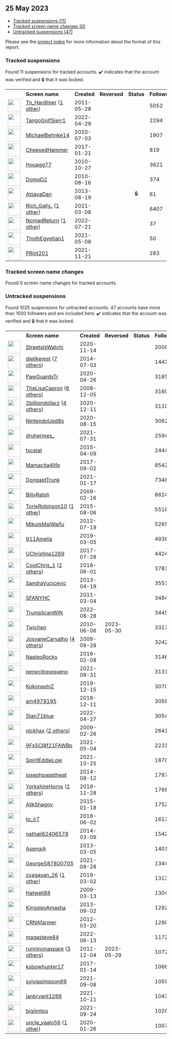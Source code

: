 ## 25 May 2023

* [Tracked suspensions (11)](#tracked-suspensions)
* [Tracked screen name changes (0)](#tracked-screen-name-changes)
* [Untracked suspensions (47)](#untracked-suspensions)

Please see the [project index](https://github.com/travisbrown/twitter-watch) for more information about the format of this report.

### Tracked suspensions

Found 11 suspensions for tracked accounts.
  ✔️ indicates that the account was verified and 🔒 that it was locked.

<table>
    <tr>
        <th></th>
        <th align="left">Screen name</th>
        <th align="left">Created</th>
        <th align="left">Reversed</th>
        <th align="left">Status</th>
        <th align="left">Followers</th>
        <th align="left">Ranking</th></tr>
    </tr>
        <tr>
            <td><a href="https://twitter.com/intent/user?user_id=306963385">
                <img src="https://pbs.twimg.com/profile_images/1510793763102371844/7dsrdd-v_normal.jpg" width="40px" height="40px" align="center"/></a>
            </td>
            <td>
                <a href="https://twitter.com/Tn_Hardliner">Tn_Hardliner</a>&nbsp;(<a href="https://api.memory.lol/v1/tw/id/306963385">1 other</a>)&nbsp;</td>
            <td>2011-05-28</td>
            <td></td>
            <td align="center"></td>
            <td>5052</td>
            <td>885</td>
        </tr>
        <tr>
            <td><a href="https://twitter.com/intent/user?user_id=1520101111839002625">
                <img src="https://pbs.twimg.com/profile_images/1520104301821104128/nHKVMC2P_normal.jpg" width="40px" height="40px" align="center"/></a>
            </td>
            <td>
                <a href="https://twitter.com/TangoGolfSierr1">TangoGolfSierr1</a></td>
            <td>2022-04-29</td>
            <td></td>
            <td align="center"></td>
            <td>2294</td>
            <td>25299</td>
        </tr>
        <tr>
            <td><a href="https://twitter.com/intent/user?user_id=1279089260587413505">
                <img src="https://pbs.twimg.com/profile_images/1475515325483401217/J1TlE9iG_normal.jpg" width="40px" height="40px" align="center"/></a>
            </td>
            <td>
                <a href="https://twitter.com/MichaelBehnke14">MichaelBehnke14</a></td>
            <td>2020-07-03</td>
            <td></td>
            <td align="center"></td>
            <td>1907</td>
            <td>26894</td>
        </tr>
        <tr>
            <td><a href="https://twitter.com/intent/user?user_id=822790772156223488">
                <img src="https://pbs.twimg.com/profile_images/847194217797603329/WXWk5DiG_normal.jpg" width="40px" height="40px" align="center"/></a>
            </td>
            <td>
                <a href="https://twitter.com/CheesedHammer">CheesedHammer</a></td>
            <td>2017-01-21</td>
            <td></td>
            <td align="center"></td>
            <td>819</td>
            <td>32238</td>
        </tr>
        <tr>
            <td><a href="https://twitter.com/intent/user?user_id=208426176">
                <img src="https://pbs.twimg.com/profile_images/1242820856042094592/-48Hvy4o_normal.jpg" width="40px" height="40px" align="center"/></a>
            </td>
            <td>
                <a href="https://twitter.com/Houagg77">Houagg77</a></td>
            <td>2010-10-27</td>
            <td></td>
            <td align="center"></td>
            <td>3621</td>
            <td>37547</td>
        </tr>
        <tr>
            <td><a href="https://twitter.com/intent/user?user_id=179098873">
                <img src="https://pbs.twimg.com/profile_images/1466066947/philly_love_normal.jpg" width="40px" height="40px" align="center"/></a>
            </td>
            <td>
                <a href="https://twitter.com/DomoD2">DomoD2</a></td>
            <td>2010-08-16</td>
            <td></td>
            <td align="center"></td>
            <td>374</td>
            <td>38605</td>
        </tr>
        <tr>
            <td><a href="https://twitter.com/intent/user?user_id=1683873104">
                <img src="https://pbs.twimg.com/profile_images/1004712171622854656/3hnzskOe_normal.jpg" width="40px" height="40px" align="center"/></a>
            </td>
            <td>
                <a href="https://twitter.com/AtsayaDan">AtsayaDan</a></td>
            <td>2013-08-19</td>
            <td></td>
            <td align="center">🔒</td>
            <td>61</td>
            <td>41889</td>
        </tr>
        <tr>
            <td><a href="https://twitter.com/intent/user?user_id=1368982946196099074">
                <img src="https://pbs.twimg.com/profile_images/1479282755296968709/RDbfz8Ic_normal.jpg" width="40px" height="40px" align="center"/></a>
            </td>
            <td>
                <a href="https://twitter.com/Rich_Gally_">Rich_Gally_</a>&nbsp;(<a href="https://api.memory.lol/v1/tw/id/1368982946196099074">1 other</a>)&nbsp;</td>
            <td>2021-03-08</td>
            <td></td>
            <td align="center"></td>
            <td>6407</td>
            <td>43220</td>
        </tr>
        <tr>
            <td><a href="https://twitter.com/intent/user?user_id=1550201520096002053">
                <img src="https://pbs.twimg.com/profile_images/1586121031160401922/WLeCjAIA_normal.jpg" width="40px" height="40px" align="center"/></a>
            </td>
            <td>
                <a href="https://twitter.com/NomadReturn">NomadReturn</a>&nbsp;(<a href="https://api.memory.lol/v1/tw/id/1550201520096002053">1 other</a>)&nbsp;</td>
            <td>2022-07-21</td>
            <td></td>
            <td align="center"></td>
            <td>37</td>
            <td>45143</td>
        </tr>
        <tr>
            <td><a href="https://twitter.com/intent/user?user_id=1391101735142313992">
                <img src="https://pbs.twimg.com/profile_images/1584647477721964550/hRd9MEGf_normal.jpg" width="40px" height="40px" align="center"/></a>
            </td>
            <td>
                <a href="https://twitter.com/ThothEgyptian1">ThothEgyptian1</a></td>
            <td>2021-05-08</td>
            <td></td>
            <td align="center"></td>
            <td>50</td>
            <td>53967</td>
        </tr>
        <tr>
            <td><a href="https://twitter.com/intent/user?user_id=1462353223893856259">
                <img src="https://pbs.twimg.com/profile_images/1466153755599122433/2SVJjqzV_normal.jpg" width="40px" height="40px" align="center"/></a>
            </td>
            <td>
                <a href="https://twitter.com/PRiot201">PRiot201</a></td>
            <td>2021-11-21</td>
            <td></td>
            <td align="center"></td>
            <td>283</td>
            <td>76699</td>
        </tr></table>

### Tracked screen name changes

Found 0 screen name changes for tracked accounts.

### Untracked suspensions

Found 1025 suspensions for untracked accounts.
47 accounts have more than 1000 followers and are included here.
  ✔️ indicates that the account was verified and 🔒 that it was locked.

<table>
    <tr>
        <th></th>
        <th align="left">Screen name</th>
        <th align="left">Created</th>
        <th align="left">Reversed</th>
        <th align="left">Status</th>
        <th align="left">Followers</th>
    </tr>
        <tr>
            <td><a href="https://twitter.com/intent/user?user_id=1327727972044967939">
                <img src="https://pbs.twimg.com/profile_images/1330640107175632898/GaQIncuD_normal.jpg" width="40px" height="40px" align="center"/></a>
            </td>
            <td>
                <a href="https://twitter.com/StreetsIsWatchi">StreetsIsWatchi</a></td>
            <td>2020-11-14</td>
            <td></td>
            <td align="center"></td>
            <td>200888</td>
        </tr>
        <tr>
            <td><a href="https://twitter.com/intent/user?user_id=2601737084">
                <img src="https://pbs.twimg.com/profile_images/1505164551922278401/GnA1nN_-_normal.jpg" width="40px" height="40px" align="center"/></a>
            </td>
            <td>
                <a href="https://twitter.com/dielikerest">dielikerest</a>&nbsp;(<a href="https://api.memory.lol/v1/tw/id/2601737084">7 others</a>)&nbsp;</td>
            <td>2014-07-03</td>
            <td></td>
            <td align="center"></td>
            <td>144391</td>
        </tr>
        <tr>
            <td><a href="https://twitter.com/intent/user?user_id=1254445499429634050">
                <img src="https://pbs.twimg.com/profile_images/1594075596111372290/-z0jb-RT_normal.jpg" width="40px" height="40px" align="center"/></a>
            </td>
            <td>
                <a href="https://twitter.com/PawGuardsTr">PawGuardsTr</a></td>
            <td>2020-04-26</td>
            <td></td>
            <td align="center"></td>
            <td>31857</td>
        </tr>
        <tr>
            <td><a href="https://twitter.com/intent/user?user_id=17902569">
                <img src="https://pbs.twimg.com/profile_images/1051673878546669568/ARoZ8ZZ3_normal.jpg" width="40px" height="40px" align="center"/></a>
            </td>
            <td>
                <a href="https://twitter.com/TheLisaCapron">TheLisaCapron</a>&nbsp;(<a href="https://api.memory.lol/v1/tw/id/17902569">6 others</a>)&nbsp;</td>
            <td>2008-12-05</td>
            <td></td>
            <td align="center"></td>
            <td>31604</td>
        </tr>
        <tr>
            <td><a href="https://twitter.com/intent/user?user_id=1337333132073324544">
                <img src="https://pbs.twimg.com/profile_images/1590354212139024386/qOlYq1o2_normal.jpg" width="40px" height="40px" align="center"/></a>
            </td>
            <td>
                <a href="https://twitter.com/2billiondollarz">2billiondollarz</a>&nbsp;(<a href="https://api.memory.lol/v1/tw/id/1337333132073324544">4 others</a>)&nbsp;</td>
            <td>2020-12-11</td>
            <td></td>
            <td align="center"></td>
            <td>31108</td>
        </tr>
        <tr>
            <td><a href="https://twitter.com/intent/user?user_id=1294735641570205697">
                <img src="https://pbs.twimg.com/profile_images/1331001732306857984/QTJmRI-9_normal.jpg" width="40px" height="40px" align="center"/></a>
            </td>
            <td>
                <a href="https://twitter.com/NintendoUpd8s">NintendoUpd8s</a></td>
            <td>2020-08-15</td>
            <td></td>
            <td align="center"></td>
            <td>30626</td>
        </tr>
        <tr>
            <td><a href="https://twitter.com/intent/user?user_id=1421517411124191232">
                <img src="https://pbs.twimg.com/profile_images/1568210946056749056/V3ZqJcXS_normal.jpg" width="40px" height="40px" align="center"/></a>
            </td>
            <td>
                <a href="https://twitter.com/druhermes_">druhermes_</a></td>
            <td>2021-07-31</td>
            <td></td>
            <td align="center"></td>
            <td>25945</td>
        </tr>
        <tr>
            <td><a href="https://twitter.com/intent/user?user_id=3145379514">
                <img src="https://pbs.twimg.com/profile_images/585962105414684672/1hT3D3NU_normal.jpg" width="40px" height="40px" align="center"/></a>
            </td>
            <td>
                <a href="https://twitter.com/txcelat">txcelat</a></td>
            <td>2015-04-09</td>
            <td></td>
            <td align="center"></td>
            <td>24442</td>
        </tr>
        <tr>
            <td><a href="https://twitter.com/intent/user?user_id=904082705410809856">
                <img src="https://pbs.twimg.com/profile_images/1584260159404388352/296gwoRK_normal.jpg" width="40px" height="40px" align="center"/></a>
            </td>
            <td>
                <a href="https://twitter.com/Mamacita4life">Mamacita4life</a></td>
            <td>2017-09-02</td>
            <td></td>
            <td align="center"></td>
            <td>8542</td>
        </tr>
        <tr>
            <td><a href="https://twitter.com/intent/user?user_id=1350634671361593348">
                <img src="https://pbs.twimg.com/profile_images/1352267656615796736/4kKiMjUN_normal.jpg" width="40px" height="40px" align="center"/></a>
            </td>
            <td>
                <a href="https://twitter.com/DongaldTrunk">DongaldTrunk</a></td>
            <td>2021-01-17</td>
            <td></td>
            <td align="center"></td>
            <td>7348</td>
        </tr>
        <tr>
            <td><a href="https://twitter.com/intent/user?user_id=20971050">
                <img src="https://pbs.twimg.com/profile_images/1389935758560141319/0F4xjEeg_normal.jpg" width="40px" height="40px" align="center"/></a>
            </td>
            <td>
                <a href="https://twitter.com/BillyRalph">BillyRalph</a></td>
            <td>2009-02-16</td>
            <td></td>
            <td align="center"></td>
            <td>6624</td>
        </tr>
        <tr>
            <td><a href="https://twitter.com/intent/user?user_id=3405699262">
                <img src="https://pbs.twimg.com/profile_images/1529579452409303040/ty1po61F_normal.jpg" width="40px" height="40px" align="center"/></a>
            </td>
            <td>
                <a href="https://twitter.com/TorieRobinson10">TorieRobinson10</a>&nbsp;(<a href="https://api.memory.lol/v1/tw/id/3405699262">1 other</a>)&nbsp;</td>
            <td>2015-08-06</td>
            <td></td>
            <td align="center"></td>
            <td>5518</td>
        </tr>
        <tr>
            <td><a href="https://twitter.com/intent/user?user_id=704269952">
                <img src="https://pbs.twimg.com/profile_images/1493431403958132741/GMAbtRau_normal.jpg" width="40px" height="40px" align="center"/></a>
            </td>
            <td>
                <a href="https://twitter.com/MikuIsMaiWaifu">MikuIsMaiWaifu</a></td>
            <td>2012-07-19</td>
            <td></td>
            <td align="center"></td>
            <td>5265</td>
        </tr>
        <tr>
            <td><a href="https://twitter.com/intent/user?user_id=1102968375284776965">
                <img src="https://pbs.twimg.com/profile_images/1574344847300886528/-TtynWQs_normal.jpg" width="40px" height="40px" align="center"/></a>
            </td>
            <td>
                <a href="https://twitter.com/911Amelia">911Amelia</a></td>
            <td>2019-03-05</td>
            <td></td>
            <td align="center"></td>
            <td>4938</td>
        </tr>
        <tr>
            <td><a href="https://twitter.com/intent/user?user_id=890815051174617089">
                <img src="https://pbs.twimg.com/profile_images/1584291619792199680/k7gMrQO1_normal.jpg" width="40px" height="40px" align="center"/></a>
            </td>
            <td>
                <a href="https://twitter.com/UChristina1269">UChristina1269</a></td>
            <td>2017-07-28</td>
            <td></td>
            <td align="center"></td>
            <td>4424</td>
        </tr>
        <tr>
            <td><a href="https://twitter.com/intent/user?user_id=1002597642789183488">
                <img src="https://pbs.twimg.com/profile_images/1522247399011409920/Z2P9mBij_normal.jpg" width="40px" height="40px" align="center"/></a>
            </td>
            <td>
                <a href="https://twitter.com/CoolChris_1">CoolChris_1</a>&nbsp;(<a href="https://api.memory.lol/v1/tw/id/1002597642789183488">2 others</a>)&nbsp;</td>
            <td>2018-06-01</td>
            <td></td>
            <td align="center"></td>
            <td>3783</td>
        </tr>
        <tr>
            <td><a href="https://twitter.com/intent/user?user_id=1363430365">
                <img src="https://pbs.twimg.com/profile_images/1432071900881096709/LSsBkQTS_normal.jpg" width="40px" height="40px" align="center"/></a>
            </td>
            <td>
                <a href="https://twitter.com/SandraVucicevic">SandraVucicevic</a></td>
            <td>2013-04-19</td>
            <td></td>
            <td align="center"></td>
            <td>3553</td>
        </tr>
        <tr>
            <td><a href="https://twitter.com/intent/user?user_id=260902829">
                <img src="https://pbs.twimg.com/profile_images/1401024526/SFA_Logo_normal.jpg" width="40px" height="40px" align="center"/></a>
            </td>
            <td>
                <a href="https://twitter.com/SFANYHC">SFANYHC</a></td>
            <td>2011-03-04</td>
            <td></td>
            <td align="center"></td>
            <td>3484</td>
        </tr>
        <tr>
            <td><a href="https://twitter.com/intent/user?user_id=1563903189916811266">
                <img src="https://pbs.twimg.com/profile_images/1598856279568547841/ZaHEPokD_normal.jpg" width="40px" height="40px" align="center"/></a>
            </td>
            <td>
                <a href="https://twitter.com/TrumplicanWIN">TrumplicanWIN</a></td>
            <td>2022-08-28</td>
            <td></td>
            <td align="center"></td>
            <td>3445</td>
        </tr>
        <tr>
            <td><a href="https://twitter.com/intent/user?user_id=152678956">
                <img src="https://pbs.twimg.com/profile_images/606477862443446273/BPBmQbmD_normal.jpg" width="40px" height="40px" align="center"/></a>
            </td>
            <td>
                <a href="https://twitter.com/Twichen">Twichen</a></td>
            <td>2010-06-06</td>
            <td>2023-05-30</td>
            <td align="center"></td>
            <td>3317</td>
        </tr>
        <tr>
            <td><a href="https://twitter.com/intent/user?user_id=69648196">
                <img src="https://pbs.twimg.com/profile_images/1593709094610796548/rGooUxgN_normal.jpg" width="40px" height="40px" align="center"/></a>
            </td>
            <td>
                <a href="https://twitter.com/JosyaneCarvalho">JosyaneCarvalho</a>&nbsp;(<a href="https://api.memory.lol/v1/tw/id/69648196">4 others</a>)&nbsp;</td>
            <td>2009-08-28</td>
            <td></td>
            <td align="center"></td>
            <td>3242</td>
        </tr>
        <tr>
            <td><a href="https://twitter.com/intent/user?user_id=4886325111">
                <img src="https://pbs.twimg.com/profile_images/696505337336197123/ti-cXlRL_normal.jpg" width="40px" height="40px" align="center"/></a>
            </td>
            <td>
                <a href="https://twitter.com/NaplesRocks">NaplesRocks</a></td>
            <td>2016-02-08</td>
            <td></td>
            <td align="center"></td>
            <td>3146</td>
        </tr>
        <tr>
            <td><a href="https://twitter.com/intent/user?user_id=1564798862996520961">
                <img src="https://pbs.twimg.com/profile_images/1564800828204007424/mbPLzTzt_normal.jpg" width="40px" height="40px" align="center"/></a>
            </td>
            <td>
                <a href="https://twitter.com/penecitopequeno">penecitopequeno</a></td>
            <td>2022-08-31</td>
            <td></td>
            <td align="center"></td>
            <td>3131</td>
        </tr>
        <tr>
            <td><a href="https://twitter.com/intent/user?user_id=1206089289794080769">
                <img src="https://pbs.twimg.com/profile_images/1524670691442053120/n9JGXO_G_normal.jpg" width="40px" height="40px" align="center"/></a>
            </td>
            <td>
                <a href="https://twitter.com/KokonashiZ">KokonashiZ</a></td>
            <td>2019-12-15</td>
            <td></td>
            <td align="center"></td>
            <td>3070</td>
        </tr>
        <tr>
            <td><a href="https://twitter.com/intent/user?user_id=1072555738457874433">
                <img src="https://pbs.twimg.com/profile_images/1072556796877914113/QCrDoTvh_normal.jpg" width="40px" height="40px" align="center"/></a>
            </td>
            <td>
                <a href="https://twitter.com/am4979195">am4979195</a></td>
            <td>2018-12-11</td>
            <td></td>
            <td align="center"></td>
            <td>3058</td>
        </tr>
        <tr>
            <td><a href="https://twitter.com/intent/user?user_id=1519453900407021568">
                <img src="https://pbs.twimg.com/profile_images/1552527591235633152/rN-l82p__normal.jpg" width="40px" height="40px" align="center"/></a>
            </td>
            <td>
                <a href="https://twitter.com/Stan71blue">Stan71blue</a></td>
            <td>2022-04-27</td>
            <td></td>
            <td align="center"></td>
            <td>3054</td>
        </tr>
        <tr>
            <td><a href="https://twitter.com/intent/user?user_id=22071511">
                <img src="https://pbs.twimg.com/profile_images/1583206662621503499/MaP6hcH3_normal.jpg" width="40px" height="40px" align="center"/></a>
            </td>
            <td>
                <a href="https://twitter.com/nickhax">nickhax</a>&nbsp;(<a href="https://api.memory.lol/v1/tw/id/22071511">2 others</a>)&nbsp;</td>
            <td>2009-02-26</td>
            <td></td>
            <td align="center"></td>
            <td>2641</td>
        </tr>
        <tr>
            <td><a href="https://twitter.com/intent/user?user_id=1389578940298059785">
                <img src="https://pbs.twimg.com/profile_images/1479193048953528320/-cqMnzbG_normal.jpg" width="40px" height="40px" align="center"/></a>
            </td>
            <td>
                <a href="https://twitter.com/9Fs5Cl8f21FAWBp">9Fs5Cl8f21FAWBp</a></td>
            <td>2021-05-04</td>
            <td></td>
            <td align="center"></td>
            <td>2231</td>
        </tr>
        <tr>
            <td><a href="https://twitter.com/intent/user?user_id=1452728439946059783">
                <img src="https://pbs.twimg.com/profile_images/1466514122644889608/uYvpZfq8_normal.jpg" width="40px" height="40px" align="center"/></a>
            </td>
            <td>
                <a href="https://twitter.com/SpiritEddieLow">SpiritEddieLow</a></td>
            <td>2021-10-25</td>
            <td></td>
            <td align="center"></td>
            <td>1870</td>
        </tr>
        <tr>
            <td><a href="https://twitter.com/intent/user?user_id=2727725336">
                <img src="https://pbs.twimg.com/profile_images/1591178764276441088/KUvpvjAC_normal.jpg" width="40px" height="40px" align="center"/></a>
            </td>
            <td>
                <a href="https://twitter.com/josephpapptheat">josephpapptheat</a></td>
            <td>2014-08-12</td>
            <td></td>
            <td align="center"></td>
            <td>1787</td>
        </tr>
        <tr>
            <td><a href="https://twitter.com/intent/user?user_id=1067902019149725696">
                <img src="https://pbs.twimg.com/profile_images/1581660086036041734/kPqau6oG_normal.jpg" width="40px" height="40px" align="center"/></a>
            </td>
            <td>
                <a href="https://twitter.com/YorkshireHorns">YorkshireHorns</a>&nbsp;(<a href="https://api.memory.lol/v1/tw/id/1067902019149725696">2 others</a>)&nbsp;</td>
            <td>2018-11-28</td>
            <td></td>
            <td align="center"></td>
            <td>1768</td>
        </tr>
        <tr>
            <td><a href="https://twitter.com/intent/user?user_id=2984634485">
                <img src="https://pbs.twimg.com/profile_images/564839501831208960/vdI2VSj__normal.jpeg" width="40px" height="40px" align="center"/></a>
            </td>
            <td>
                <a href="https://twitter.com/AlikShagov">AlikShagov</a></td>
            <td>2015-01-18</td>
            <td></td>
            <td align="center"></td>
            <td>1752</td>
        </tr>
        <tr>
            <td><a href="https://twitter.com/intent/user?user_id=1002734684885979137">
                <img src="https://pbs.twimg.com/profile_images/1562429179731247104/lcE5Ml0-_normal.jpg" width="40px" height="40px" align="center"/></a>
            </td>
            <td>
                <a href="https://twitter.com/to_ir7">to_ir7</a></td>
            <td>2018-06-02</td>
            <td></td>
            <td align="center"></td>
            <td>1613</td>
        </tr>
        <tr>
            <td><a href="https://twitter.com/intent/user?user_id=2380846225">
                <img src="https://pbs.twimg.com/profile_images/1249133396149833728/GimE3Z8E_normal.jpg" width="40px" height="40px" align="center"/></a>
            </td>
            <td>
                <a href="https://twitter.com/nathali62406578">nathali62406578</a></td>
            <td>2014-03-09</td>
            <td></td>
            <td align="center"></td>
            <td>1542</td>
        </tr>
        <tr>
            <td><a href="https://twitter.com/intent/user?user_id=1243802816">
                <img src="https://pbs.twimg.com/profile_images/811108859561512960/Dx5-fnIe_normal.jpg" width="40px" height="40px" align="center"/></a>
            </td>
            <td>
                <a href="https://twitter.com/AsengiA">AsengiA</a></td>
            <td>2013-03-05</td>
            <td></td>
            <td align="center"></td>
            <td>1401</td>
        </tr>
        <tr>
            <td><a href="https://twitter.com/intent/user?user_id=1431700566720270338">
                <img src="https://pbs.twimg.com/profile_images/1432087293305753605/DtcHD8tn_normal.jpg" width="40px" height="40px" align="center"/></a>
            </td>
            <td>
                <a href="https://twitter.com/GeorgeS87800705">GeorgeS87800705</a></td>
            <td>2021-08-28</td>
            <td></td>
            <td align="center"></td>
            <td>1344</td>
        </tr>
        <tr>
            <td><a href="https://twitter.com/intent/user?user_id=1101795429904080897">
                <img src="https://pbs.twimg.com/profile_images/1590729784258359296/JmIghxbg_normal.jpg" width="40px" height="40px" align="center"/></a>
            </td>
            <td>
                <a href="https://twitter.com/zyagasan_26">zyagasan_26</a>&nbsp;(<a href="https://api.memory.lol/v1/tw/id/1101795429904080897">1 other</a>)&nbsp;</td>
            <td>2019-03-02</td>
            <td></td>
            <td align="center"></td>
            <td>1313</td>
        </tr>
        <tr>
            <td><a href="https://twitter.com/intent/user?user_id=24271190">
                <img src="https://pbs.twimg.com/profile_images/1254112983246127104/6cReyha1_normal.jpg" width="40px" height="40px" align="center"/></a>
            </td>
            <td>
                <a href="https://twitter.com/Hatwell88">Hatwell88</a></td>
            <td>2009-03-13</td>
            <td></td>
            <td align="center"></td>
            <td>1304</td>
        </tr>
        <tr>
            <td><a href="https://twitter.com/intent/user?user_id=1722330313">
                <img src="https://pbs.twimg.com/profile_images/1475841521928880137/pxhqkvS4_normal.jpg" width="40px" height="40px" align="center"/></a>
            </td>
            <td>
                <a href="https://twitter.com/KingsleyAmasha">KingsleyAmasha</a></td>
            <td>2013-09-02</td>
            <td></td>
            <td align="center"></td>
            <td>1292</td>
        </tr>
        <tr>
            <td><a href="https://twitter.com/intent/user?user_id=531312277">
                <img src="https://pbs.twimg.com/profile_images/1493560218747392008/Vtq3siZu_normal.jpg" width="40px" height="40px" align="center"/></a>
            </td>
            <td>
                <a href="https://twitter.com/CRNAfarmer">CRNAfarmer</a></td>
            <td>2012-03-20</td>
            <td></td>
            <td align="center"></td>
            <td>1290</td>
        </tr>
        <tr>
            <td><a href="https://twitter.com/intent/user?user_id=1536311767386796032">
                <img src="https://pbs.twimg.com/profile_images/1536311969900273665/QqsYiMZI_normal.jpg" width="40px" height="40px" align="center"/></a>
            </td>
            <td>
                <a href="https://twitter.com/magasteve84">magasteve84</a></td>
            <td>2022-06-13</td>
            <td></td>
            <td align="center"></td>
            <td>1172</td>
        </tr>
        <tr>
            <td><a href="https://twitter.com/intent/user?user_id=428359682">
                <img src="https://pbs.twimg.com/profile_images/1524483694743937027/eiyWNh5A_normal.jpg" width="40px" height="40px" align="center"/></a>
            </td>
            <td>
                <a href="https://twitter.com/runninonaspare">runninonaspare</a>&nbsp;(<a href="https://api.memory.lol/v1/tw/id/428359682">3 others</a>)&nbsp;</td>
            <td>2011-12-04</td>
            <td>2023-05-29</td>
            <td align="center"></td>
            <td>1072</td>
        </tr>
        <tr>
            <td><a href="https://twitter.com/intent/user?user_id=820365464345935873">
                <img src="https://pbs.twimg.com/profile_images/1597801217295618048/WvHIOxng_normal.jpg" width="40px" height="40px" align="center"/></a>
            </td>
            <td>
                <a href="https://twitter.com/ksbowhunter17">ksbowhunter17</a></td>
            <td>2017-01-14</td>
            <td></td>
            <td align="center"></td>
            <td>1066</td>
        </tr>
        <tr>
            <td><a href="https://twitter.com/intent/user?user_id=1435533940362817538">
                <img src="https://pbs.twimg.com/profile_images/1435534402252115968/yxJzpNCB_normal.jpg" width="40px" height="40px" align="center"/></a>
            </td>
            <td>
                <a href="https://twitter.com/sylviasimpson69">sylviasimpson69</a></td>
            <td>2021-09-08</td>
            <td></td>
            <td align="center"></td>
            <td>1059</td>
        </tr>
        <tr>
            <td><a href="https://twitter.com/intent/user?user_id=1447590642113208325">
                <img src="https://pbs.twimg.com/profile_images/1447591090345873415/DZD2OMIO_normal.jpg" width="40px" height="40px" align="center"/></a>
            </td>
            <td>
                <a href="https://twitter.com/janbryant1266">janbryant1266</a></td>
            <td>2021-10-11</td>
            <td></td>
            <td align="center"></td>
            <td>1043</td>
        </tr>
        <tr>
            <td><a href="https://twitter.com/intent/user?user_id=1441224141009350656">
                <img src="https://pbs.twimg.com/profile_images/1441224573496664067/ZcBuaKi8_normal.jpg" width="40px" height="40px" align="center"/></a>
            </td>
            <td>
                <a href="https://twitter.com/bigjimtoo">bigjimtoo</a></td>
            <td>2021-09-24</td>
            <td></td>
            <td align="center"></td>
            <td>1020</td>
        </tr>
        <tr>
            <td><a href="https://twitter.com/intent/user?user_id=1221532731886096393">
                <img src="https://pbs.twimg.com/profile_images/1524586379451244544/4R2qXig4_normal.jpg" width="40px" height="40px" align="center"/></a>
            </td>
            <td>
                <a href="https://twitter.com/uncle_yaalo56">uncle_yaalo56</a>&nbsp;(<a href="https://api.memory.lol/v1/tw/id/1221532731886096393">1 other</a>)&nbsp;</td>
            <td>2020-01-26</td>
            <td></td>
            <td align="center"></td>
            <td>1007</td>
        </tr></table>

